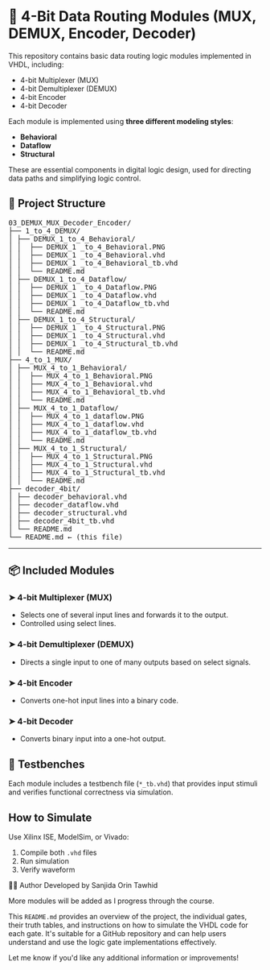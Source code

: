 # 🔀 4-Bit Data Routing Modules (MUX, DEMUX, Encoder, Decoder)

This repository contains basic data routing logic modules implemented in VHDL, including:
- 4-bit Multiplexer (MUX)
- 4-bit Demultiplexer (DEMUX)
- 4-bit Encoder
- 4-bit Decoder

Each module is implemented using **three different modeling styles**:
- **Behavioral**
- **Dataflow**
- **Structural**

These are essential components in digital logic design, used for directing data paths and simplifying logic control.

## 📁 Project Structure
<pre>
03_DEMUX_MUX_Decoder_Encoder/
├── 1_to_4_DEMUX/
│ ├── DEMUX_1_to_4_Behavioral/
│ │  ├── DEMUX_1 _to_4_Behavioral.PNG
│ │  ├── DEMUX_1 _to_4_Behavioral.vhd
│ │  ├── DEMUX_1 _to_4_Behavioral_tb.vhd
│ │  └── README.md
│ ├── DEMUX_1_to_4_Dataflow/
│ │  ├── DEMUX_1 _to_4_Dataflow.PNG
│ │  ├── DEMUX_1 _to_4_Dataflow.vhd
│ │  ├── DEMUX_1 _to_4_Dataflow_tb.vhd
│ │  └── README.md
│ ├── DEMUX_1_to_4_Structural/
│ │  ├── DEMUX_1 _to_4_Structural.PNG
│ │  ├── DEMUX_1 _to_4_Structural.vhd
│ │  ├── DEMUX_1 _to_4_Structural_tb.vhd
│ │  └── README.md
├── 4_to_1_MUX/
│ ├── MUX_4_to_1_Behavioral/
│ │  ├── MUX_4_to_1_Behavioral.PNG
│ │  ├── MUX_4_to_1_Behavioral.vhd
│ │  ├── MUX_4_to_1_Behavioral_tb.vhd
│ │  └── README.md
│ ├── MUX_4_to_1_Dataflow/
│ │  ├── MUX_4_to_1_dataflow.PNG
│ │  ├── MUX_4_to_1_dataflow.vhd
│ │  ├── MUX_4_to_1_dataflow_tb.vhd
│ │  └── README.md
│ ├── MUX_4_to_1_Structural/
│ │  ├── MUX_4_to_1_Structural.PNG
│ │  ├── MUX_4_to_1_Structural.vhd
│ │  ├── MUX_4_to_1_Structural_tb.vhd
│ │  └── README.md
├── decoder_4bit/
│ ├── decoder_behavioral.vhd
│ ├── decoder_dataflow.vhd
│ ├── decoder_structural.vhd
│ ├── decoder_4bit_tb.vhd
│ └── README.md
└── README.md ← (this file)
</pre>
---

## 📦 Included Modules

### ➤ 4-bit Multiplexer (MUX)
- Selects one of several input lines and forwards it to the output.
- Controlled using select lines.

### ➤ 4-bit Demultiplexer (DEMUX)
- Directs a single input to one of many outputs based on select signals.

### ➤ 4-bit Encoder
- Converts one-hot input lines into a binary code.

### ➤ 4-bit Decoder
- Converts binary input into a one-hot output.

## 🧪 Testbenches
Each module includes a testbench file (`*_tb.vhd`) that provides input stimuli and verifies functional correctness via simulation.


## How to Simulate
Use Xilinx ISE, ModelSim, or Vivado:
1. Compile both `.vhd` files
2. Run simulation
3. Verify waveform


🙋‍♀️ Author Developed by Sanjida Orin Tawhid

More modules will be added as I progress through the course.

This `README.md` provides an overview of the project, the individual gates, their truth tables, and instructions on how to simulate the VHDL code for each gate. It's suitable for a GitHub repository and can help users understand and use the logic gate implementations effectively.

Let me know if you'd like any additional information or improvements!
